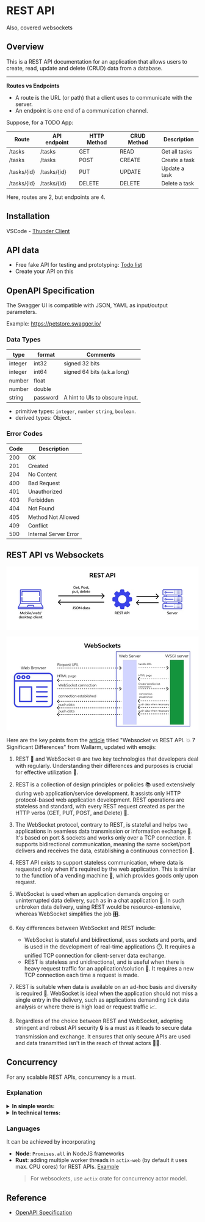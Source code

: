 # REST API

Also, covered websockets

## Overview

This is a REST API documentation for an application that allows users to create, read, update and delete (CRUD) data from a database.

---

**Routes vs Endpoints**

- A route is the URL (or path) that a client uses to communicate with the server.
- An endpoint is one end of a communication channel.

Suppose, for a TODO App:

| Route       | API endpoint | HTTP Method | CRUD Method | Description   |
| ----------- | ------------ | ----------- | ----------- | ------------- |
| /tasks      | /tasks       | GET         | READ        | Get all tasks |
| /tasks      | /tasks       | POST        | CREATE      | Create a task |
| /tasks/{id} | /tasks/{id}  | PUT         | UPDATE      | Update a task |
| /tasks/{id} | /tasks/{id}  | DELETE      | DELETE      | Delete a task |

Here, routes are 2, but endpoints are 4.

## Installation

VSCode - [Thunder Client](https://marketplace.visualstudio.com/items?itemName=rangav.vscode-thunder-client)

## API data

- Free fake API for testing and prototyping: [Todo list](https://jsonplaceholder.typicode.com/todos)
- Create your API on this

## OpenAPI Specification

The Swagger UI is compatible with JSON, YAML as input/output parameters.

Example: https://petstore.swagger.io/

### Data Types

| type    | format   | Comments                        |
| ------- | -------- | ------------------------------- |
| integer | int32    | signed 32 bits                  |
| integer | int64    | signed 64 bits (a.k.a long)     |
| number  | float    |
| number  | double   |
| string  | password | A hint to UIs to obscure input. |

- primitive types: `integer`, `number` `string`, `boolean`.
- derived types: Object.

### Error Codes

| Code | Description           |
| ---- | --------------------- |
| 200  | OK                    |
| 201  | Created               |
| 204  | No Content            |
| 400  | Bad Request           |
| 401  | Unauthorized          |
| 403  | Forbidden             |
| 404  | Not Found             |
| 405  | Method Not Allowed    |
| 409  | Conflict              |
| 500  | Internal Server Error |

## REST API vs Websockets

![](../../img/rest-api.png)

![](../../img/websockets.png)

Here are the key points from the [article](https://www.wallarm.com/what/websocket-vs-rest-api) titled "Websocket vs REST API. 💥 7 Significant Differences" from Wallarm, updated with emojis:

1. REST 🔄 and WebSocket 🌐 are two key technologies that developers deal with regularly. Understanding their differences and purposes is crucial for effective utilization 🎯.

2. REST is a collection of design principles or policies 📚 used extensively during web application/service development. It assists only HTTP protocol-based web application development. REST operations are stateless and standard, with every REST request created as per the HTTP verbs (GET, PUT, POST, and Delete) 📲.

3. The WebSocket protocol, contrary to REST, is stateful and helps two applications in seamless data transmission or information exchange 🔄. It's based on port & sockets and works only over a TCP connection. It supports bidirectional communication, meaning the same socket/port delivers and receives the data, establishing a continuous connection 🔗.

4. REST API exists to support stateless communication, where data is requested only when it's required by the web application. This is similar to the function of a vending machine 🏧, which provides goods only upon request.

5. WebSocket is used when an application demands ongoing or uninterrupted data delivery, such as in a chat application 💬. In such unbroken data delivery, using REST would be resource-extensive, whereas WebSocket simplifies the job 🎛️.

6. Key differences between WebSocket and REST include:

   - WebSocket is stateful and bidirectional, uses sockets and ports, and is used in the development of real-time applications ⏱️. It requires a unified TCP connection for client-server data exchange.
   - REST is stateless and unidirectional, and is useful when there is heavy request traffic for an application/solution 🚦. It requires a new TCP connection each time a request is made.

7. REST is suitable when data is available on an ad-hoc basis and diversity is required 🌈. WebSocket is ideal when the application should not miss a single entry in the delivery, such as applications demanding tick data analysis or where there is high load or request traffic 📈.

8. Regardless of the choice between REST and WebSocket, adopting stringent and robust API security 🔒 is a must as it leads to secure data transmission and exchange. It ensures that only secure APIs are used and data transmitted isn't in the reach of threat actors 🕵️‍♀️.

## Concurrency

For any scalable REST APIs, concurrency is a must.

### Explanation

<details><summary><b>In simple words:</b></summary>
Absolutely, I can try to explain using emojis and diagrams. However, please note that as a text-based AI, my ability to create diagrams is quite limited.

In a Next.js server, when you get multiple API requests, they are like a queue of people (requests) 🚶‍♀️🚶‍♂️🚶‍♀️🚶‍♂️ waiting to be served.

Let's say these people are waiting for two things: a cup of coffee ☕ and a sandwich 🥪. These are like two different API endpoints.

In a normal scenario without concurrency, this would be like serving each person one by one:

1. Serve coffee ☕ to the first person 🚶‍♀️
2. Serve sandwich 🥪 to the first person 🚶‍♀️
3. Only then move to the second person 🚶‍♂️

In this scenario, every other person has to wait until the person in front of them gets both their coffee and sandwich.

With concurrency, this process changes. You start making coffee and sandwiches for everyone at the same time:

1. Start making coffee ☕ for the first person 🚶‍♀️
2. Without waiting for the coffee to finish, start making a sandwich 🥪 for the first person 🚶‍♀️
3. Without waiting for the first person's coffee or sandwich to finish, start making coffee for the second person 🚶‍♂️
4. Continue this process for everyone in the line.

In code, this would look something like this:

```javascript
import fetch from "node-fetch";

export default async function handler(req, res) {
  const urls = ["https://api.example1.com", "https://api.example2.com"];

  const requests = urls.map((url) => fetch(url));

  try {
    const responses = await Promise.all(requests);

    const data = await Promise.all(
      responses.map((response) => response.json())
    );

    res.status(200).json(data);
  } catch (error) {
    res.status(500).json({ error: "Something went wrong" });
  }
}
```

Please note, the maximum number of people (requests) you can serve at once depends on how many baristas (server resources) you have. If you have more people than your baristas can handle, you might need more baristas (upgraded hardware, more servers, etc.).

I hope this helps! Let me know if you have any other questions.

</details>

<details><summary><b>In technical terms:</b></summary>

In this example, the API endpoint defined in Next.js sends two requests to different URLs concurrently. `Promise.all` is used to wait for all of the requests to complete. The responses are then converted to JSON concurrently, and the resulting data is sent back as the response to the original request.

Note that while Node.js is single-threaded, it can handle many requests concurrently thanks to its non-blocking IO operations and the event loop. However, CPU-bound tasks (like heavy computations) are still blocking in Node.js. Therefore, if you have CPU-bound tasks in your API endpoints, they could potentially block other requests. In such cases, you might want to consider offloading those tasks to worker threads or a separate service.

It's also worth noting that there are limits to how many concurrent connections a single Node.js server can handle, which are influenced by factors like the server's hardware and the Node.js configuration. If you need to handle a very high number of concurrent connections, you might need to use techniques like clustering or horizontal scaling.

</details>

### Languages

It can be achieved by incorporating

- **Node**: `Promises.all` in NodeJS frameworks
- **Rust**: adding multiple worker threads in `actix-web` (by default it uses max. CPU cores) for REST APIs. [Example](https://github.com/abhi3700/My_Learning-Rust/tree/main/libs/databases/pgsql/demo)
  > For websockets, use `actix` crate for concurrency actor model.

## Reference

- [OpenAPI Specification](https://swagger.io/specification/)
